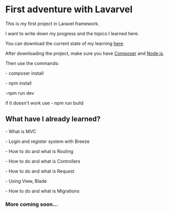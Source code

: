 <h1>First adventure with Lavarvel</h1>
<p>This is my first project in Laravel framework.</p>
<p>I want to write down my progress and the topics I learned here.</p>
<p>You can download the current state of my learning <a href="https://github.com/Konradx3/Laravel">here</a>.</p>
<p>After downloading the project, make sure you have <a href="https://getcomposer.org">Composer</a> and <a href="https://nodejs.org/en/">Node.js</a>.</p>
<p>Then use the commands:</p>
<p>- composer install</p>
<p>- npm install</p>
   <p> -npm run dev</p>
      <p>  if it doesn't work use - npm run build </p>

<h2>What have I already learned?</h2>
<p>- What is MVC</p>
<p>- Login and register system with Breeze</p>
<p>- How to do and what is Routing</p>
<p>- How to do and what is Controllers</p>
<p>- How to do and what is Request</p>
<p>- Using View, Blade</p>
<p>- How to do and what is Migrations</p>

<h3>More coming soon...</h3>
